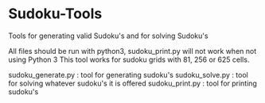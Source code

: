 # Sudoku-Tools
Tools for generating valid Sudoku's and for solving Sudoku's

All files should be run with python3, sudoku_print.py will not work when not using Python 3
This tool works for sudoku grids with 81, 256 or 625 cells.


sudoku_generate.py : tool for generating sudoku's
sudoku_solve.py : tool for solving whatever sudoku's it is offered
sudoku_print.py : tool for printing sudoku's
